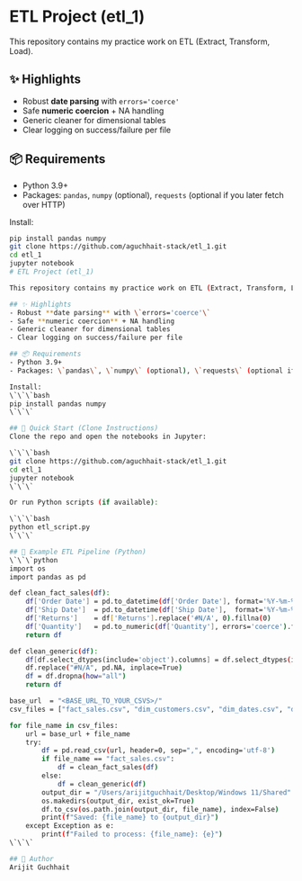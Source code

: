 # ETL Project (etl_1)

This repository contains my practice work on ETL (Extract, Transform, Load).

## ✨ Highlights
- Robust **date parsing** with `errors='coerce'`
- Safe **numeric coercion** + NA handling
- Generic cleaner for dimensional tables
- Clear logging on success/failure per file

## 📦 Requirements
- Python 3.9+
- Packages: `pandas`, `numpy` (optional), `requests` (optional if you later fetch over HTTP)

Install:
```bash
pip install pandas numpy
git clone https://github.com/aguchhait-stack/etl_1.git
cd etl_1
jupyter notebook
# ETL Project (etl_1)

This repository contains my practice work on ETL (Extract, Transform, Load).

## ✨ Highlights
- Robust **date parsing** with \`errors='coerce'\`
- Safe **numeric coercion** + NA handling
- Generic cleaner for dimensional tables
- Clear logging on success/failure per file

## 📦 Requirements
- Python 3.9+
- Packages: \`pandas\`, \`numpy\` (optional), \`requests\` (optional if you later fetch over HTTP)

Install:
\`\`\`bash
pip install pandas numpy
\`\`\`

## 🚀 Quick Start (Clone Instructions)
Clone the repo and open the notebooks in Jupyter:

\`\`\`bash
git clone https://github.com/aguchhait-stack/etl_1.git
cd etl_1
jupyter notebook
\`\`\`

Or run Python scripts (if available):

\`\`\`bash
python etl_script.py
\`\`\`

## 🧹 Example ETL Pipeline (Python)
\`\`\`python
import os
import pandas as pd

def clean_fact_sales(df):
    df['Order Date'] = pd.to_datetime(df['Order Date'], format='%Y-%m-%d', errors='coerce')
    df['Ship Date']  = pd.to_datetime(df['Ship Date'],  format='%Y-%m-%d', errors='coerce')
    df['Returns']    = df['Returns'].replace('#N/A', 0).fillna(0)
    df['Quantity']   = pd.to_numeric(df['Quantity'], errors='coerce').fillna(0).astype(int)
    return df

def clean_generic(df):
    df[df.select_dtypes(include='object').columns] = df.select_dtypes(include='object')
    df.replace("#N/A", pd.NA, inplace=True)
    df = df.dropna(how="all")
    return df

base_url  = "<BASE_URL_TO_YOUR_CSVS>/"
csv_files = ["fact_sales.csv", "dim_customers.csv", "dim_dates.csv", "dim_locations.csv", "dim_payments.csv", "dim_products.csv"]

for file_name in csv_files:
    url = base_url + file_name
    try:
        df = pd.read_csv(url, header=0, sep=",", encoding='utf-8')
        if file_name == "fact_sales.csv":
            df = clean_fact_sales(df)
        else:
            df = clean_generic(df)
        output_dir = "/Users/arijitguchhait/Desktop/Windows 11/Shared"
        os.makedirs(output_dir, exist_ok=True)
        df.to_csv(os.path.join(output_dir, file_name), index=False)
        print(f"Saved: {file_name} to {output_dir}")
    except Exception as e:
        print(f"Failed to process: {file_name}: {e}")
\`\`\`

## 👤 Author
Arijit Guchhait
